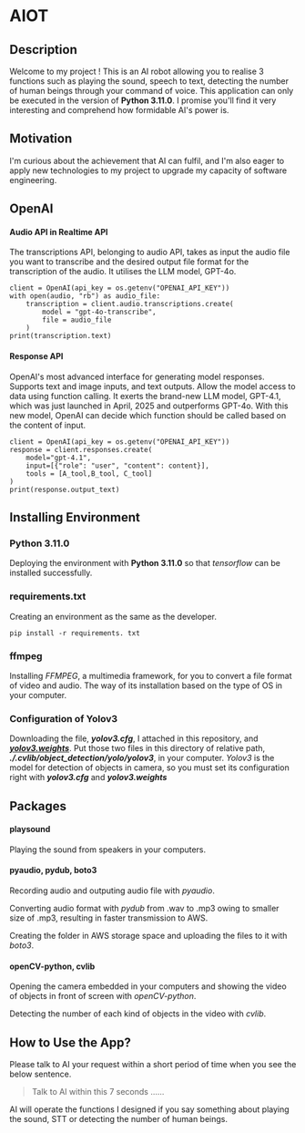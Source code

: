 # AIOT
## Description
Welcome to my project ! This is an AI robot allowing you to realise 3 functions such as playing the sound, speech to text, detecting the number of human beings through your command of voice. This application can only be executed in the version of __Python 3.11.0__. I promise you'll find it very interesting and comprehend how formidable AI's power is. 
## Motivation
I'm curious about the achievement that AI can fulfil, and I'm also eager to apply new technologies to my project to upgrade my capacity of software engineering. 
## OpenAI
#### Audio API in Realtime API
The transcriptions API, belonging to audio API, takes as input the audio file you want to transcribe and the desired output file format for the transcription of the audio. It utilises the LLM model, GPT-4o. 
```
client = OpenAI(api_key = os.getenv("OPENAI_API_KEY"))
with open(audio, "rb") as audio_file:
    transcription = client.audio.transcriptions.create(
        model = "gpt-4o-transcribe", 
        file = audio_file
    )
print(transcription.text)
```
#### Response API
OpenAI's most advanced interface for generating model responses. Supports text and image inputs, and text outputs. Allow the model access to data using function calling. It exerts the brand-new LLM model, GPT-4.1, which was just launched in April, 2025 and outperforms GPT-4o. With this new model, OpenAI can decide which function should be called based on the content of input.
```
client = OpenAI(api_key = os.getenv("OPENAI_API_KEY"))
response = client.responses.create(
    model="gpt-4.1",
    input=[{"role": "user", "content": content}],
    tools = [A_tool,B_tool, C_tool]
)
print(response.output_text)
```
## Installing Environment
### Python 3.11.0
Deploying the environment with __Python 3.11.0__ so that _tensorflow_ can be installed successfully.
### requirements.txt
Creating an environment as the same as the developer.
```
pip install -r requirements. txt
```
### ffmpeg
Installing _FFMPEG_, a multimedia framework, for you to convert a file format of video and audio.
The way of its installation based on the type of OS in your computer.
### Configuration of Yolov3
Downloading the file, ***yolov3.cfg***, I attached in this repository, and [***yolov3.weights***](https://data.pjreddie.com/files/yolov3.weights). Put those two files in this directory of relative path, ***./.cvlib/object_detection/yolo/yolov3***, in your computer.
_Yolov3_ is the model for detection of objects in camera, so you must set its configuration right with ***yolov3.cfg*** and ***yolov3.weights***  
## Packages
#### playsound
Playing the sound from speakers in your computers.
#### pyaudio, pydub, boto3
Recording audio and outputing audio file with _pyaudio_.

Converting audio format with _pydub_ from .wav to .mp3 owing to smaller size of .mp3, resulting in faster transmission to AWS.

Creating the folder in AWS storage space and uploading the files to it with _boto3_.
#### openCV-python, cvlib
Opening the camera embedded in your computers and showing the video of objects in front of screen with _openCV-python_.

Detecting the number of each kind of objects in the video with _cvlib_.
## How to Use the App?
Please talk to AI your request within a short period of time when you see the below sentence.
> Talk to AI within this 7 seconds ......

AI will operate the functions I designed if you say something about playing the sound, STT or detecting the number of human beings. 
